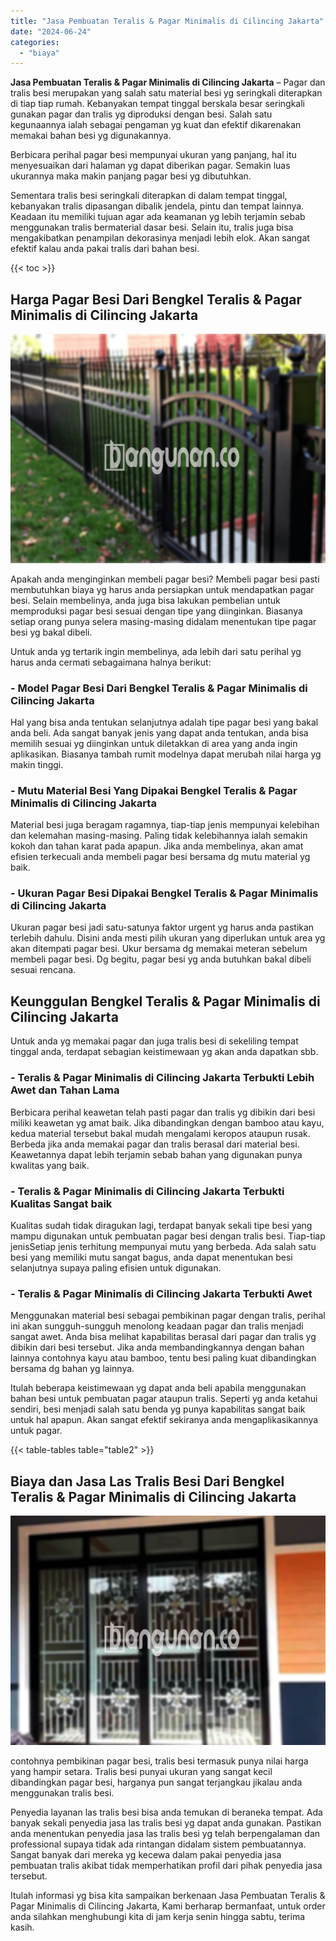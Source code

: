 ```yaml
---
title: "Jasa Pembuatan Teralis & Pagar Minimalis di Cilincing Jakarta"
date: "2024-06-24"
categories: 
  - "biaya"
---
```


**Jasa Pembuatan Teralis & Pagar Minimalis di Cilincing Jakarta** – Pagar dan tralis besi merupakan yang salah satu material besi yg seringkali diterapkan di tiap tiap rumah. Kebanyakan tempat tinggal berskala besar seringkali gunakan pagar dan tralis yg diproduksi dengan besi. Salah satu kegunaannya ialah sebagai pengaman yg kuat dan efektif dikarenakan memakai bahan besi yg digunakannya.

Berbicara perihal pagar besi mempunyai ukuran yang panjang, hal itu menyesuaikan dari halaman yg dapat diberikan pagar. Semakin luas ukurannya maka makin panjang pagar besi yg dibutuhkan.

Sementara tralis besi seringkali diterapkan di dalam tempat tinggal, kebanyakan tralis dipasangan dibalik jendela, pintu dan tempat lainnya. Keadaan itu memiliki tujuan agar ada keamanan yg lebih terjamin sebab menggunakan tralis bermaterial dasar besi. Selain itu, tralis juga bisa mengakibatkan penampilan dekorasinya menjadi lebih elok. Akan sangat efektif kalau anda pakai tralis dari bahan besi.

{{< toc >}}

## Harga Pagar Besi Dari Bengkel Teralis & Pagar Minimalis di Cilincing Jakarta

![Jasa Pembuatan Teralis & Pagar Minimalis di Cilincing Jakarta](/images/pagar-minimalis-murah-65.png)

Apakah anda menginginkan membeli pagar besi? Membeli pagar besi pasti membutuhkan biaya yg harus anda persiapkan untuk mendapatkan pagar besi. Selain membelinya, anda juga bisa lakukan pembelian untuk memproduksi pagar besi sesuai dengan tipe yang diinginkan. Biasanya setiap orang punya selera masing-masing didalam menentukan tipe pagar besi yg bakal dibeli.

Untuk anda yg tertarik ingin membelinya, ada lebih dari satu perihal yg harus anda cermati sebagaimana halnya berikut:
### \- Model Pagar Besi Dari Bengkel Teralis & Pagar Minimalis di Cilincing Jakarta

Hal yang bisa anda tentukan selanjutnya adalah tipe pagar besi yang bakal anda beli. Ada sangat banyak jenis yang dapat anda tentukan, anda bisa memilih sesuai yg diinginkan untuk diletakkan di area yang anda ingin aplikasikan. Biasanya tambah rumit modelnya dapat merubah nilai harga yg makin tinggi.

### \- Mutu Material Besi Yang Dipakai Bengkel Teralis & Pagar Minimalis di Cilincing Jakarta

Material besi juga beragam ragamnya, tiap-tiap jenis mempunyai kelebihan dan kelemahan masing-masing. Paling tidak kelebihannya ialah semakin kokoh dan tahan karat pada apapun. Jika anda membelinya, akan amat efisien terkecuali anda membeli pagar besi bersama dg mutu material yg baik.

### \- Ukuran Pagar Besi Dipakai Bengkel Teralis & Pagar Minimalis di Cilincing Jakarta

Ukuran pagar besi jadi satu-satunya faktor urgent yg harus anda pastikan terlebih dahulu. Disini anda mesti pilih ukuran yang diperlukan untuk area yg akan ditempati pagar besi. Ukur bersama dg memakai meteran sebelum membeli pagar besi. Dg begitu, pagar besi yg anda butuhkan bakal dibeli sesuai rencana.

## Keunggulan Bengkel Teralis & Pagar Minimalis di Cilincing Jakarta

Untuk anda yg memakai pagar dan juga tralis besi di sekeliling tempat tinggal anda, terdapat sebagian keistimewaan yg akan anda dapatkan sbb.

### \- Teralis & Pagar Minimalis di Cilincing Jakarta Terbukti Lebih Awet dan Tahan Lama

Berbicara perihal keawetan telah pasti pagar dan tralis yg dibikin dari besi miliki keawetan yg amat baik. Jika dibandingkan dengan bamboo atau kayu, kedua material tersebut bakal mudah mengalami keropos ataupun rusak. Berbeda jika anda memakai pagar dan tralis berasal dari material besi. Keawetannya dapat lebih terjamin sebab bahan yang digunakan punya kwalitas yang baik.

### \- Teralis & Pagar Minimalis di Cilincing Jakarta Terbukti Kualitas Sangat baik

Kualitas sudah tidak diragukan lagi, terdapat banyak sekali tipe besi yang mampu digunakan untuk pembuatan pagar besi dengan tralis besi. Tiap-tiap jenisSetiap jenis terhitung mempunyai mutu yang berbeda. Ada salah satu besi yang memiliki mutu sangat bagus, anda dapat menentukan besi selanjutnya supaya paling efisien untuk digunakan.

### \- Teralis & Pagar Minimalis di Cilincing Jakarta Terbukti Awet

Menggunakan material besi sebagai pembikinan pagar dengan tralis, perihal ini akan sungguh-sungguh menolong keadaan pagar dan tralis menjadi sangat awet. Anda bisa melihat kapabilitas berasal dari pagar dan tralis yg dibikin dari besi tersebut. Jika anda membandingkannya dengan bahan lainnya contohnya kayu atau bamboo, tentu besi paling kuat dibandingkan bersama dg bahan yg lainnya.

Itulah beberapa keistimewaan yg dapat anda beli apabila menggunakan bahan besi untuk pembuatan pagar ataupun tralis. Seperti yg anda ketahui sendiri, besi menjadi salah satu benda yg punya kapabilitas sangat baik untuk hal apapun. Akan sangat efektif sekiranya anda mengaplikasikannya untuk pagar.

{{< table-tables table="table2" >}}

## Biaya dan Jasa Las Tralis Besi Dari Bengkel Teralis & Pagar Minimalis di Cilincing Jakarta

![Jasa Pembuatan Teralis & Pagar Minimalis di Cilincing Jakarta](/images/teralis-minimalis-murah-19.png)

contohnya pembikinan pagar besi, tralis besi termasuk punya nilai harga yang hampir setara. Tralis besi punyai ukuran yang sangat kecil dibandingkan pagar besi, harganya pun sangat terjangkau jikalau anda menggunakan tralis besi.

Penyedia layanan las tralis besi bisa anda temukan di beraneka tempat. Ada banyak sekali penyedia jasa las tralis besi yg dapat anda gunakan. Pastikan anda menentukan penyedia jasa las tralis besi yg telah berpengalaman dan professional supaya tidak ada rintangan didalam sistem pembuatannya. Sangat banyak dari mereka yg kecewa dalam pakai penyedia jasa pembuatan tralis akibat tidak memperhatikan profil dari pihak penyedia jasa tersebut.

Itulah informasi yg bisa kita sampaikan berkenaan Jasa Pembuatan Teralis & Pagar Minimalis di Cilincing Jakarta, Kami berharap bermanfaat, untuk order anda silahkan menghubungi kita di jam kerja senin hingga sabtu, terima kasih.
